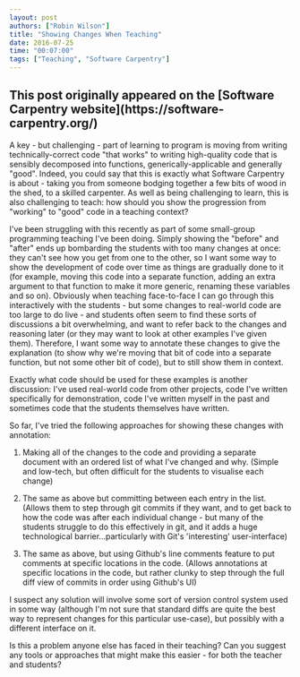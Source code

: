```yaml
---
layout: post
authors: ["Robin Wilson"]
title: "Showing Changes When Teaching"
date: 2016-07-25
time: "00:07:00"
tags: ["Teaching", "Software Carpentry"]
---
```


<h2>This post originally appeared on the [Software Carpentry website](https://software-carpentry.org/)</h2>

A key - but challenging - part of learning to program is moving from
writing technically-correct code "that works" to writing high-quality
code that is sensibly decomposed into functions,
generically-applicable and generally "good". Indeed, you could say
that this is exactly what Software Carpentry is about - taking you
from someone bodging together a few bits of wood in the shed, to a
skilled carpenter. As well as being challenging to learn, this is also
challenging to teach: how should you show the progression from
"working" to "good" code in a teaching context?

I've been struggling with this recently as part of some small-group
programming teaching I've been doing. Simply showing the "before" and
"after" ends up bombarding the students with too many changes at once:
they can't see how you get from one to the other, so I want some way
to show the development of code over time as things are gradually done
to it (for example, moving this code into a separate function, adding
an extra argument to that function to make it more generic, renaming
these variables and so on). Obviously when teaching face-to-face I can
go through this interactively with the students - but some changes to
real-world code are too large to do live - and students often seem to
find these sorts of discussions a bit overwhelming, and want to refer
back to the changes and reasoning later (or they may want to look at
other examples I've given them). Therefore, I want some way to
annotate these changes to give the explanation (to show why we're
moving that bit of code into a separate function, but not some other
bit of code), but to still show them in context.

Exactly what code should be used for these examples is another
discussion: I've used real-world code from other projects, code I've
written specifically for demonstration, code I've written myself in
the past and sometimes code that the students themselves have written.

So far, I've tried the following approaches for showing these changes
with annotation:

1. Making all of the changes to the code and providing a separate
   document with an ordered list of what I've changed and why.
   (Simple and low-tech, but often difficult for the students to
   visualise each change)

2. The same as above but committing between each entry in the list.
   (Allows them to step through git commits if they want, and to get
   back to how the code was after each individual change - but many of
   the students struggle to do this effectively in git, and it adds a
   huge technological barrier...particularly with Git's 'interesting'
   user-interface)

3. The same as above, but using Github's line comments feature to put
   comments at specific locations in the code.  (Allows annotations at
   specific locations in the code, but rather clunky to step through
   the full diff view of commits in order using Github's UI)

I suspect any solution will involve some sort of version control
system used in some way (although I'm not sure that standard diffs are
quite the best way to represent changes for this particular use-case),
but possibly with a different interface on it.

Is this a problem anyone else has faced in their teaching? Can you
suggest any tools or approaches that might make this easier - for both
the teacher and students?
